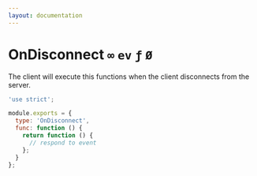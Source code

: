 ```yaml
---
layout: documentation
---
```


# OnDisconnect `∞` `ev` `ƒ` `Ø`
The client will execute this functions when the client disconnects from the server.

~~~javascript
'use strict';

module.exports = {
  type: 'OnDisconnect',
  func: function () {
    return function () {
      // respond to event
    };
  }
};
~~~